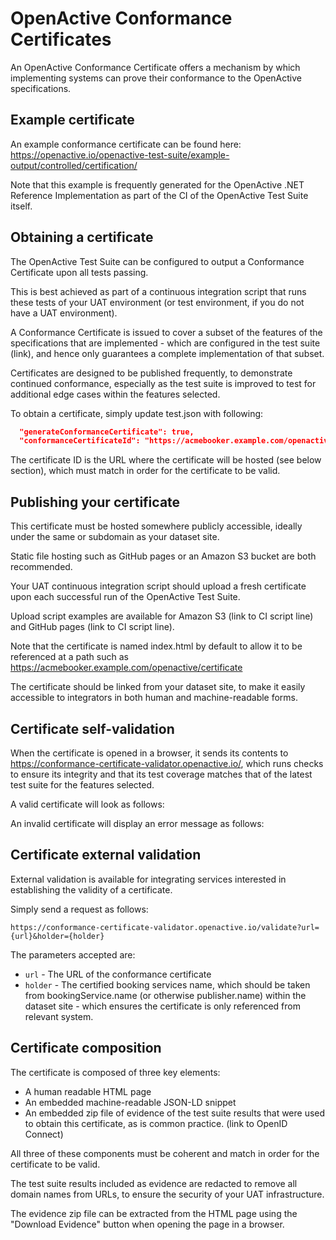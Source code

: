 # OpenActive Conformance Certificates

An OpenActive Conformance Certificate offers a mechanism by which implementing systems can prove their conformance to the OpenActive specifications.

## Example certificate

An example conformance certificate can be found here:
https://openactive.io/openactive-test-suite/example-output/controlled/certification/

Note that this example is frequently generated for the OpenActive .NET Reference Implementation as part of the CI of the OpenActive Test Suite itself.

## Obtaining a certificate

The OpenActive Test Suite can be configured to output a Conformance Certificate upon all tests passing.

This is best achieved as part of a continuous integration script that runs these tests of your UAT environment (or test environment, if you do not have a UAT environment).

A Conformance Certificate is issued to cover a subset of the features of the specifications that are implemented - which are configured in the test suite (link), and hence only guarantees a complete implementation of that subset.

Certificates are designed to be published frequently, to demonstrate continued conformance, especially as the test suite is improved to test for additional edge cases within the features selected.

To obtain a certificate, simply update test.json with following:

```json
  "generateConformanceCertificate": true,
  "conformanceCertificateId": "https://acmebooker.example.com/openactive/certificate",
```

The certificate ID is the URL where the certificate will be hosted (see below section), which must match in order for the certificate to be valid.

## Publishing your certificate

This certificate must be hosted somewhere publicly accessible, ideally under the same or subdomain as your dataset site.

Static file hosting such as GitHub pages or an Amazon S3 bucket are both recommended.

Your UAT continuous integration script should upload a fresh certificate upon each successful run of the OpenActive Test Suite.

Upload script examples are available for Amazon S3 (link to CI script line) and GitHub pages (link to CI script line).

Note that the certificate is named index.html by default to allow it to be referenced at a path such as https://acmebooker.example.com/openactive/certificate

The certificate should be linked from your dataset site, to make it easily accessible to integrators in both human and machine-readable forms.

## Certificate self-validation

When the certificate is opened in a browser, it sends its contents to https://conformance-certificate-validator.openactive.io/, which runs checks to ensure its integrity and that its test coverage matches that of the latest test suite for the features selected.

A valid certificate will look as follows:

An invalid certificate will display an error message as follows:

## Certificate external validation

External validation is available for integrating services interested in establishing the validity of a certificate.

Simply send a request as follows:

`https://conformance-certificate-validator.openactive.io/validate?url={url}&holder={holder}`

The parameters accepted are:
* `url` - The URL of the conformance certificate
* `holder` - The certified booking services name, which should be taken from bookingService.name (or otherwise publisher.name) within the dataset site - which ensures the certificate is only referenced from relevant system.

## Certificate composition

The certificate is composed of three key elements:
* A human readable HTML page
* An embedded machine-readable JSON-LD snippet
* An embedded zip file of evidence of the test suite results that were used to obtain this certificate, as is common practice. (link to OpenID Connect)

All three of these components must be coherent and match in order for the certificate to be valid.

The test suite results included as evidence are redacted to remove all domain names from URLs, to ensure the security of your UAT infrastructure.

The evidence zip file can be extracted from the HTML page using the "Download Evidence" button when opening the page in a browser.
